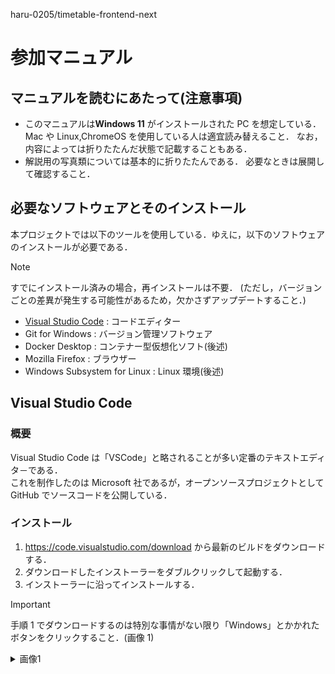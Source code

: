 haru-0205/timetable-frontend-next

# 参加マニュアル

## マニュアルを読むにあたって(注意事項)

- このマニュアルは**Windows 11** がインストールされた PC を想定している．
  Mac や Linux,ChromeOS を使用している人は適宜読み替えること．
  なお，内容によっては折りたたんだ状態で記載することもある．
- 解説用の写真類については基本的に折りたたんである．
  必要なときは展開して確認すること．

## 必要なソフトウェアとそのインストール

本プロジェクトでは以下のツールを使用している．ゆえに，以下のソフトウェアのインストールが必要である．

> [!NOTE]
> すでにインストール済みの場合，再インストールは不要．
> (ただし，バージョンごとの差異が発生する可能性があるため，欠かさずアップデートすること．)

- [Visual Studio Code](#visual-studio-code) : コードエディター
- Git for Windows : バージョン管理ソフトウェア
- Docker Desktop : コンテナー型仮想化ソフト(後述)
- Mozilla Firefox : ブラウザー
- Windows Subsystem for Linux : Linux 環境(後述)

## Visual Studio Code

### 概要

Visual Studio Code は「VSCode」と略されることが多い定番のテキストエディタ－である．  
これを制作したのは Microsoft 社であるが，オープンソースプロジェクトとして GitHub でソースコードを公開している．

### インストール

1. https://code.visualstudio.com/download から最新のビルドをダウンロードする．
2. ダウンロードしたインストーラーをダブルクリックして起動する．
3. インストーラーに沿ってインストールする．

> [!IMPORTANT]
> 手順 1 でダウンロードするのは特別な事情がない限り「Windows」とかかれたボタンをクリックすること．(画像 1)
>
 <details>
 <summary>画像1</summary>
   ![picture1](./pictures/onboading/vscode-dl.png) 
 </details>
